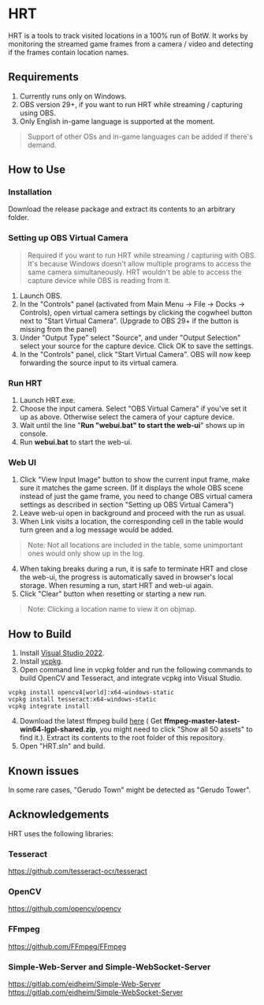 # HRT
HRT is a tools to track visited locations in a 100% run of BotW. It works by monitoring the streamed game frames from a camera / video and detecting if the frames contain location names.

## Requirements
1. Currently runs only on Windows.
2. OBS version 29+, if you want to run HRT while streaming / capturing using OBS.
3. Only English in-game language is supported at the moment.

> Support of other OSs and in-game languages can be added if there's demand.

## How to Use

### Installation
Download the release package and extract its contents to an arbitrary folder.

### Setting up OBS Virtual Camera
> Required if you want to run HRT while streaming / capturing with OBS. It's because Windows doesn't allow multiple programs to access the same camera simultaneously. HRT wouldn't be able to access the capture device while OBS is reading from it.
1. Launch OBS.
2. In the "Controls" panel (activated from Main Menu -> File -> Docks -> Controls), open virtual camera settings by clicking the cogwheel button next to "Start Virtual Camera". (Upgrade to OBS 29+ if the button is missing from the panel)
3. Under "Output Type" select "Source", and under "Output Selection" select your source for the capture device. Click OK to save the settings.
4. In the "Controls" panel, click "Start Virtual Camera". OBS will now keep forwarding the source input to its virtual camera.

### Run HRT
1. Launch HRT.exe.
2. Choose the input camera. Select "OBS Virtual Camera" if you've set it up as above. Otherwise select the camera of your capture device.
3. Wait until the line "**Run "webui.bat" to start the web-ui**" shows up in console.
4. Run **webui.bat** to start the web-ui.

### Web UI
1. Click "View Input Image" button to show the current input frame, make sure it matches the game screen. (If it displays the whole OBS scene instead of just the game frame, you need to change OBS virtual camera settings as described in section "Setting up OBS Virtual Camera")
2. Leave web-ui open in background and proceed with the run as usual.
3. When Link visits a location, the corresponding cell in the table would turn green and a log message would be added.
> Note: Not all locations are included in the table, some unimportant ones would only show up in the log.
4. When taking breaks during a run, it is safe to terminate HRT and close the web-ui, the progress is automatically saved in browser's local storage. When resuming a run, start HRT and web-ui again.
5. Click "Clear" button when resetting or starting a new run.
> Note: Clicking a location name to view it on objmap.


## How to Build
1. Install [Visual Studio 2022](https://visualstudio.microsoft.com/vs/).
2. Install [vcpkg](https://github.com/microsoft/vcpkg).
3. Open command line in vcpkg folder and run the following commands to build OpenCV and Tesseract, and integrate vcpkg into Visual Studio.
```
vcpkg install opencv4[world]:x64-windows-static
vcpkg install tesseract:x64-windows-static
vcpkg integrate install
```
4. Download the latest ffmpeg build [here](https://github.com/BtbN/FFmpeg-Builds/releases) ( Get **ffmpeg-master-latest-win64-lgpl-shared.zip**, you might need to click "Show all 50 assets" to find it.). Extract its contents to the root folder of this repository.
5. Open "HRT.sln" and build.

## Known issues
In some rare cases, "Gerudo Town" might be detected as "Gerudo Tower".

## Acknowledgements
HRT uses the following libraries:

### Tesseract
https://github.com/tesseract-ocr/tesseract

### OpenCV
https://github.com/opencv/opencv

### FFmpeg
https://github.com/FFmpeg/FFmpeg

### Simple-Web-Server and Simple-WebSocket-Server
https://gitlab.com/eidheim/Simple-Web-Server
https://gitlab.com/eidheim/Simple-WebSocket-Server
